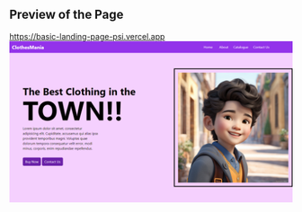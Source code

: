 ## Preview of the Page
https://basic-landing-page-psi.vercel.app
<img src="./assets/Capture.png" alt="screenshot" />
